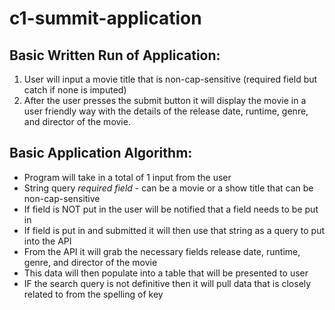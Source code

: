 # c1-summit-application
Basic Written Run of Application:
---------------------------------
1. User will input a movie title that is non-cap-sensitive (required field but catch if none is imputed)
2. After the user presses the submit button it will display the movie in a user friendly way with the details of the release date, runtime, genre, and director of the movie.

Basic Application Algorithm:
----------------------
* Program will take in a total of 1 input from the user
* String query *required field* - can be a movie or a show title that can be non-cap-sensitive
* If field is NOT put in the user will be notified that a field needs to be put in
* If field is put in and submitted it will then use that string as a query to put into the API
* From the API it will grab the necessary fields release date, runtime, genre, and director of the movie
* This data will then populate into a table that will be presented to user
* IF the search query is not definitive then it will pull data that is closely related to from the spelling of key
